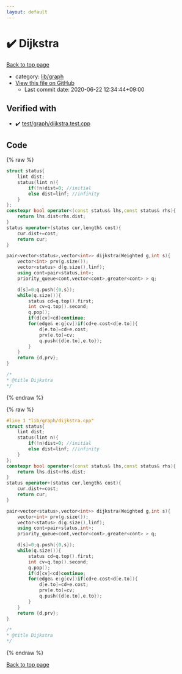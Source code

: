 ```yaml
---
layout: default
---
```


<!-- mathjax config similar to math.stackexchange -->
<script type="text/javascript" async
  src="https://cdnjs.cloudflare.com/ajax/libs/mathjax/2.7.5/MathJax.js?config=TeX-MML-AM_CHTML">
</script>
<script type="text/x-mathjax-config">
  MathJax.Hub.Config({
    TeX: { equationNumbers: { autoNumber: "AMS" }},
    tex2jax: {
      inlineMath: [ ['$','$'] ],
      processEscapes: true
    },
    "HTML-CSS": { matchFontHeight: false },
    displayAlign: "left",
    displayIndent: "2em"
  });
</script>

<script type="text/javascript" src="https://cdnjs.cloudflare.com/ajax/libs/jquery/3.4.1/jquery.min.js"></script>
<script src="https://cdn.jsdelivr.net/npm/jquery-balloon-js@1.1.2/jquery.balloon.min.js" integrity="sha256-ZEYs9VrgAeNuPvs15E39OsyOJaIkXEEt10fzxJ20+2I=" crossorigin="anonymous"></script>
<script type="text/javascript" src="../../../assets/js/copy-button.js"></script>
<link rel="stylesheet" href="../../../assets/css/copy-button.css" />


# :heavy_check_mark: Dijkstra

<a href="../../../index.html">Back to top page</a>

* category: <a href="../../../index.html#6e267a37887a7dcb68cbf7008d6c7e48">lib/graph</a>
* <a href="{{ site.github.repository_url }}/blob/master/lib/graph/dijkstra.cpp">View this file on GitHub</a>
    - Last commit date: 2020-06-22 12:34:44+09:00




## Verified with

* :heavy_check_mark: <a href="../../../verify/test/graph/dijkstra.test.cpp.html">test/graph/dijkstra.test.cpp</a>


## Code

<a id="unbundled"></a>
{% raw %}
```cpp
struct status{
	lint dist;
	status(lint n){
		if(!n)dist=0; //initial
		else dist=linf; //infinity
	}
};
constexpr bool operator<(const status& lhs,const status& rhs){
	return lhs.dist<rhs.dist;
}
status operator+(status cur,length& cost){
	cur.dist+=cost;
	return cur;
}

pair<vector<status>,vector<int>> dijkstra(Weighted g,int s){
	vector<int> prv(g.size());
	vector<status> d(g.size(),linf);
	using cont=pair<status,int>;
	priority_queue<cont,vector<cont>,greater<cont> > q;

	d[s]=0;q.push({0,s});
	while(q.size()){
		status cd=q.top().first;
		int cv=q.top().second;
		q.pop();
		if(d[cv]<cd)continue;
		for(edge& e:g[cv])if(cd+e.cost<d[e.to]){
			d[e.to]=cd+e.cost;
			prv[e.to]=cv;
			q.push({d[e.to],e.to});
		}
	}
	return {d,prv};
}

/*
* @title Dijkstra
*/
```
{% endraw %}

<a id="bundled"></a>
{% raw %}
```cpp
#line 1 "lib/graph/dijkstra.cpp"
struct status{
	lint dist;
	status(lint n){
		if(!n)dist=0; //initial
		else dist=linf; //infinity
	}
};
constexpr bool operator<(const status& lhs,const status& rhs){
	return lhs.dist<rhs.dist;
}
status operator+(status cur,length& cost){
	cur.dist+=cost;
	return cur;
}

pair<vector<status>,vector<int>> dijkstra(Weighted g,int s){
	vector<int> prv(g.size());
	vector<status> d(g.size(),linf);
	using cont=pair<status,int>;
	priority_queue<cont,vector<cont>,greater<cont> > q;

	d[s]=0;q.push({0,s});
	while(q.size()){
		status cd=q.top().first;
		int cv=q.top().second;
		q.pop();
		if(d[cv]<cd)continue;
		for(edge& e:g[cv])if(cd+e.cost<d[e.to]){
			d[e.to]=cd+e.cost;
			prv[e.to]=cv;
			q.push({d[e.to],e.to});
		}
	}
	return {d,prv};
}

/*
* @title Dijkstra
*/

```
{% endraw %}

<a href="../../../index.html">Back to top page</a>

